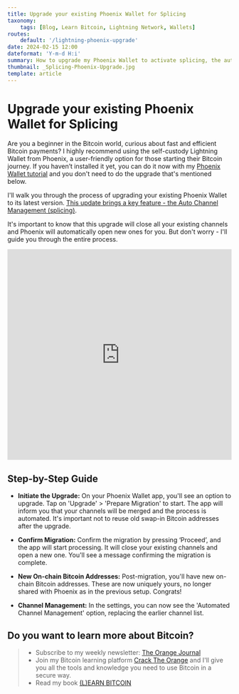 ```yaml
---
title: Upgrade your existing Phoenix Wallet for Splicing
taxonomy:
    tags: [Blog, Learn Bitcoin, Lightning Network, Wallets]
routes:
    default: '/lightning-phoenix-upgrade'
date: 2024-02-15 12:00
dateformat: 'Y-m-d H:i'
summary: How to upgrade my Phoenix Wallet to activate splicing, the automatic channel management.
thumbnail: _Splicing-Phoenix-Upgrade.jpg
template: article
---
```


# Upgrade your existing Phoenix Wallet for Splicing

Are you a beginner in the Bitcoin world, curious about fast and efficient Bitcoin payments? I highly recommend using the self-custody Lightning Wallet from Phoenix, a user-friendly option for those starting their Bitcoin journey. If you haven’t installed it yet, you can do it now with my [Phoenix Wallet tutorial](https://anitaposch.com/lightning-self-custody-phoenix) and you don't need to do the upgrade that's mentioned below.

I'll walk you through the process of upgrading your existing Phoenix Wallet to its latest version. [This update brings a key feature - the Auto Channel Management (splicing)](https://acinq.co/blog/phoenix-splicing-update).

It's important to know that this upgrade will close all your existing channels and Phoenix will automatically open new ones for you. But don't worry -  I'll guide you through the entire process.

<iframe width="100%" height="473" src="https://www.youtube.com/embed/GqbnjwuD5yw?si=vBS1mPkn81fM4Ck6" title="YouTube video player" frameborder="0" allow="accelerometer; autoplay; clipboard-write; encrypted-media; gyroscope; picture-in-picture; web-share" allowfullscreen></iframe>

## Step-by-Step Guide

* **Initiate the Upgrade:** On your Phoenix Wallet app, you'll see an option to upgrade. Tap on 'Upgrade' > 'Prepare Migration' to start. The app will inform you that your channels will be merged and the process is automated. It's important not to reuse old swap-in Bitcoin addresses after the upgrade.

* **Confirm Migration:** Confirm the migration by pressing ‘Proceed’, and the app will start processing. It will close your existing channels and open a new one. You'll see a message confirming the migration is complete.

* **New On-chain Bitcoin Addresses:** Post-migration, you'll have new on-chain Bitcoin addresses. These are now uniquely yours, no longer shared with Phoenix as in the previous setup. Congrats! 

* **Channel Management:** In the settings, you can now see the 'Automated Channel Management' option, replacing the earlier channel list.


## Do you want to learn more about Bitcoin? 

> * Subscribe to my weekly newsletter: [The Orange Journal](https://anita.link/news)
> * Join my Bitcoin learning platform [Crack The Orange](https://cracktheorange.com) and I'll give you all the tools and knowledge you need to use Bitcoin in a secure way.
> * Read my book [(L)EARN BITCOIN](https://learnbitcoin.link/)
